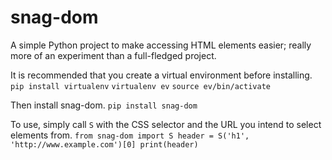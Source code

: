 # snag-dom

A simple Python project to make accessing HTML elements easier; really more of an experiment than a full-fledged project.

It is recommended that you create a virtual environment before installing.
`pip install virtualenv`
`virtualenv ev`
`source ev/bin/activate`

Then install snag-dom.
`pip install snag-dom`

To use, simply call `S` with the CSS selector and the URL you intend to select elements from.
`from snag-dom import S
header = S('h1', 'http://www.example.com')[0]
print(header)`
